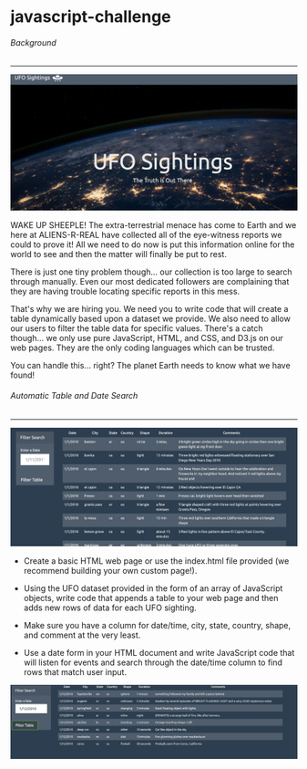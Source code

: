 # javascript-challenge
###### Background
-----------------------

![UFO Hovering](/images/UFO_heading.png)

WAKE UP SHEEPLE! The extra-terrestrial menace has come to Earth and we here at ALIENS-R-REAL have collected all of the eye-witness reports we could to prove it! All we need to do now is put this information online for the world to see and then the matter will finally be put to rest.

There is just one tiny problem though... our collection is too large to search through manually. Even our most dedicated followers are complaining that they are having trouble locating specific reports in this mess.

That's why we are hiring you. We need you to write code that will create a table dynamically based upon a dataset we provide. We also need to allow our users to filter the table data for specific values. There's a catch though... we only use pure JavaScript, HTML, and CSS, and D3.js on our web pages. They are the only coding languages which can be trusted.

You can handle this... right? The planet Earth needs to know what we have found!

###### Automatic Table and Date Search
-------------------------------

![UFO Table](/images/UFO_img2.png)

* Create a basic HTML web page or use the index.html file provided (we recommend building your own custom page!).

* Using the UFO dataset provided in the form of an array of JavaScript objects, write code that appends a table to your web page and then adds new rows of data for each UFO sighting.


* Make sure you have a column for date/time, city, state, country, shape, and comment at the very least.


* Use a date form in your HTML document and write JavaScript code that will listen for events and search through the date/time column to find rows that match user input.

![UFO Table Output](/images/UFO_img1.png)